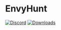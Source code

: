 # EnvyHunt 
[![Discord](https://img.shields.io/discord/831966641586831431)](https://discord.gg/7vqgtrjDGw)
[![Downloads](https://img.shields.io/github/downloads/EnvyWare/EnvyHunt/total.svg)](https://github.com/EnvyWare/EnvyHunt/releases)

